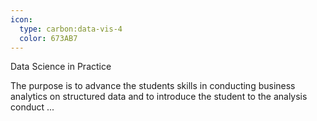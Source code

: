 ```yaml
---
icon:
  type: carbon:data-vis-4
  color: 673AB7
---
```

Data Science in Practice

The purpose is to advance the students skills in conducting business analytics on structured data and to introduce the student to the analysis conduct ... 
